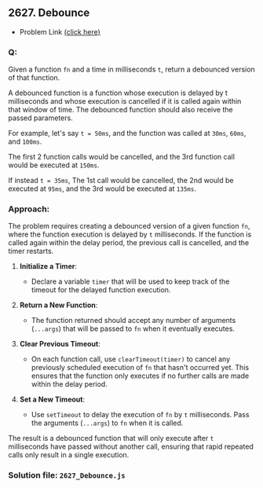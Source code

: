 ## 2627. Debounce

- Problem Link [(click here)](https://leetcode.com/problems/debounce/description/)

### Q: 

Given a function `fn` and a time in milliseconds `t`, return a debounced version of that function.

A debounced function is a function whose execution is delayed by t milliseconds and whose execution is cancelled if it is called again within that window of time. The debounced function should also receive the passed parameters.

For example, let's say `t = 50ms`, and the function was called at `30ms`, `60ms`, and `100ms`.

The first 2 function calls would be cancelled, and the 3rd function call would be executed at `150ms`.

If instead `t = 35ms`, The 1st call would be cancelled, the 2nd would be executed at `95ms`, and the 3rd would be executed at `135ms`.

### Approach:

The problem requires creating a debounced version of a given function `fn`, where the function execution is delayed by `t` milliseconds. If the function is called again within the delay period, the previous call is cancelled, and the timer restarts.

1. **Initialize a Timer**:
   - Declare a variable `timer` that will be used to keep track of the timeout for the delayed function execution.

2. **Return a New Function**:
   - The function returned should accept any number of arguments (`...args`) that will be passed to `fn` when it eventually executes.

3. **Clear Previous Timeout**:
   - On each function call, use `clearTimeout(timer)` to cancel any previously scheduled execution of `fn` that hasn't occurred yet. This ensures that the function only executes if no further calls are made within the delay period.

4. **Set a New Timeout**:
   - Use `setTimeout` to delay the execution of `fn` by `t` milliseconds. Pass the arguments (`...args`) to `fn` when it is called.

The result is a debounced function that will only execute after `t` milliseconds have passed without another call, ensuring that rapid repeated calls only result in a single execution.


### Solution file: `2627_Debounce.js` 
